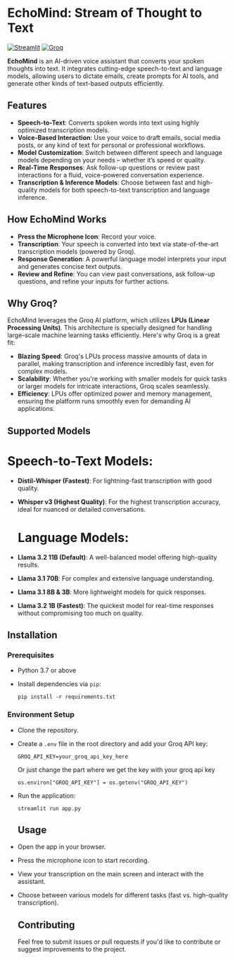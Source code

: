 # EchoMind: Stream of Thought to Text
[![Streamlit](https://img.shields.io/badge/streamlit-v1.36.0-brightgreen)](https://streamlit.io/)
[![Groq](https://img.shields.io/badge/Groq-LPU_Accelerated-brightgreen)](https://groq.com/)

**EchoMind** is an AI-driven voice assistant that converts your spoken thoughts into text. It integrates cutting-edge speech-to-text and language models, allowing users to dictate emails, create prompts for AI tools, and generate other kinds of text-based outputs efficiently.  
## Features
- **Speech-to-Text**: Converts spoken words into text using highly optimized transcription models.
- **Voice-Based Interaction**: Use your voice to draft emails, social media posts, or any kind of text for personal or professional workflows.
- **Model Customization**: Switch between different speech and language models depending on your needs – whether it’s speed or quality.
- **Real-Time Responses**: Ask follow-up questions or review past interactions for a fluid, voice-powered conversation experience.
- **Transcription & Inference Models**: Choose between fast and high-quality models for both speech-to-text transcription and language inference.
## How EchoMind Works
- **Press the Microphone Icon**: Record your voice.
- **Transcription**: Your speech is converted into text via state-of-the-art transcription models (powered by Groq).
- **Response Generation**: A powerful language model interprets your input and generates concise text outputs.
- **Review and Refine**: You can view past conversations, ask follow-up questions, and refine your inputs for further actions.
## Why Groq?
EchoMind leverages the Groq AI platform, which utilizes **LPUs (Linear Processing Units)**. This architecture is specially designed for handling large-scale machine learning tasks efficiently. Here's why Groq is a great fit:  
- **Blazing Speed**: Groq's LPUs process massive amounts of data in parallel, making transcription and inference incredibly fast, even for complex models.
- **Scalability**: Whether you're working with smaller models for quick tasks or larger models for intricate interactions, Groq scales seamlessly.
- **Efficiency**: LPUs offer optimized power and memory management, ensuring the platform runs smoothly even for demanding AI applications.
## Supported Models
  
  # **Speech-to-Text Models**:  
- **Distil-Whisper (Fastest)**: For lightning-fast transcription with good quality.
- **Whisper v3 (Highest Quality)**: For the highest transcription accuracy, ideal for nuanced or detailed conversations.
  
  # **Language Models**:  
- **Llama 3.2 11B (Default)**: A well-balanced model offering high-quality results.
- **Llama 3.1 70B**: For complex and extensive language understanding.
- **Llama 3.1 8B & 3B**: More lightweight models for quick responses.
- **Llama 3.2 1B (Fastest)**: The quickest model for real-time responses without compromising too much on quality.
 ## Installation
 ### Prerequisites
- Python 3.7 or above
- Install dependencies via `pip`:
  
  ```
  pip install -r requirements.txt
  ```
 ### Environment Setup
- Clone the repository.
- Create a `.env` file in the root directory and add your Groq API key:
  
  ```
  GROQ_API_KEY=your_groq_api_key_here
  ```
  Or just change the part where we get the key with your groq api key 
  ```
  os.environ["GROQ_API_KEY"] = os.getenv("GROQ_API_KEY")
  ```
  
- Run the application:
  
  ```
  streamlit run app.py
  ```
  ## Usage
- Open the app in your browser.
- Press the microphone icon to start recording.
- View your transcription on the main screen and interact with the assistant.
- Choose between various models for different tasks (fast vs. high-quality transcription).
  ## Contributing
  
  Feel free to submit issues or pull requests if you'd like to contribute or suggest improvements to the project.
